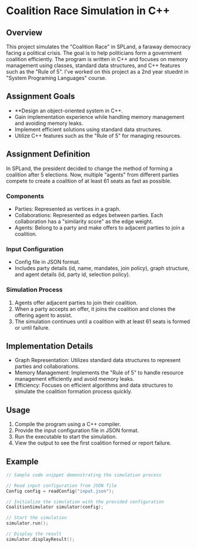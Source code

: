 # Coalition Race Simulation in C++

## Overview
This project simulates the "Coalition Race" in SPLand, a faraway democracy facing a political crisis. The goal is to help politicians form a government coalition efficiently. The program is written in C++ and focuses on memory management using classes, standard data structures, and C++ features such as the "Rule of 5".
I've worked on this project as a 2nd year stuednt in "System Programing Languages" course.

## Assignment Goals
- **Design an object-oriented system in C++.
- Gain implementation experience while handling memory management and avoiding memory leaks.
- Implement efficient solutions using standard data structures.
- Utilize C++ features such as the "Rule of 5" for managing resources.

## Assignment Definition
In SPLand, the president decided to change the method of forming a coalition after 5 elections. Now, multiple "agents" from different parties compete to create a coalition of at least 61 seats as fast as possible.

### Components
- Parties: Represented as vertices in a graph.
- Collaborations: Represented as edges between parties. Each collaboration has a "similarity score" as the edge weight.
- Agents: Belong to a party and make offers to adjacent parties to join a coalition.

### Input Configuration
- Config file in JSON format.
- Includes party details (id, name, mandates, join policy), graph structure, and agent details (id, party id, selection policy).

### Simulation Process
1. Agents offer adjacent parties to join their coalition.
2. When a party accepts an offer, it joins the coalition and clones the offering agent to assist.
3. The simulation continues until a coalition with at least 61 seats is formed or until failure.

## Implementation Details
- Graph Representation: Utilizes standard data structures to represent parties and collaborations.
- Memory Management: Implements the "Rule of 5" to handle resource management efficiently and avoid memory leaks.
- Efficiency: Focuses on efficient algorithms and data structures to simulate the coalition formation process quickly.

## Usage
1. Compile the program using a C++ compiler.
2. Provide the input configuration file in JSON format.
3. Run the executable to start the simulation.
4. View the output to see the first coalition formed or report failure.

## Example
```cpp
// Sample code snippet demonstrating the simulation process

// Read input configuration from JSON file
Config config = readConfig("input.json");

// Initialize the simulation with the provided configuration
CoalitionSimulator simulator(config);

// Start the simulation
simulator.run();

// Display the result
simulator.displayResult();
